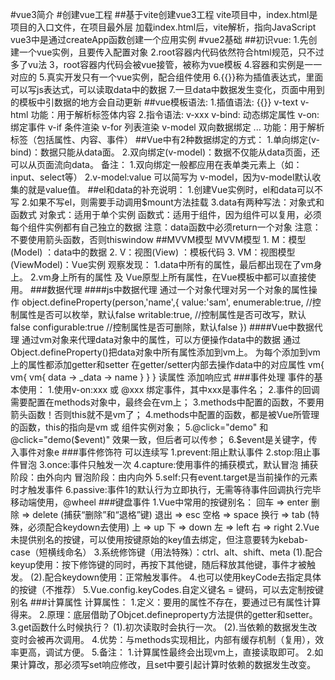 #vue3简介
#创建vue工程
##基于vite创建vue3工程
vite项目中，index.html是项目的入口文件，在项目最外层
加载index.html后，vite解析<script type="module" src="/src/main.ts"></script>，指向JavaScript
vue3中是通过createApp函数创建一个应用实例
#vue2基础
##初识vue:
    1.先创建一个vue实例，且要传入配置对象
    2.root容器内代码依然符合html规范，只不过多了vu法
    3，root容器内代码会被vue接管，被称为vue模板
    4.容器和实例是一一对应的
    5.真实开发只有一个vue实例，配合组件使用
    6.{{}}称为插值表达式，里面可以写js表达式，可以读取data中的数据
    7.一旦data中数据发生变化，页面中用到的模板中引数据的地方会自动更新
##vue模板语法:
    1.插值语法: {{}}  v-text v-html
        功能：用于解析标签体内容
    2.指令语法: v-xxx
        v-bind:  动态绑定属性
        v-on:    绑定事件
        v-if     条件渲染
        v-for    列表渲染
        v-model  双向数据绑定
        ...
        功能：用于解析标签（包括属性、内容、事件）
##Vue中有2种数据绑定的方式：
	1.单向绑定(v-bind)：数据只能从data面。
	2.双向绑定(v-model)：数据不仅能从data页面，还可以从页面流向data。
		备注：
				1.双向绑定一般都应用在表单类元素上（如：input、select等）
				2.v-model:value 可以简写为 v-model，因为v-model默认收集的就是value值。
##el和data的补充说明：
    1.创建Vue实例时，el和data可以不写
    2.如果不写el，则需要手动调用$mount方法挂载
    3.data有两种写法：对象式和函数式
        对象式：适用于单个实例
        函数式：适用于组件，因为组件可以复用，必须每个组件实例都有自己独立的数据
            注意：data函数中必须return一个对象
            注意：不要使用箭头函数，否则thiswindow
##MVVM模型
	MVVM模型
		1. M：模型(Model) ：data中的数据
		2. V：视图(View) ：模板代码
		3. VM：视图模型(ViewModel)：Vue实例
	观察发现：
		1.data中所有的属性，最后都出现在了vm身上。
		2.vm身上所有的属性 及 Vue原型上所有属性，在Vue模板中都可以直接使用。
###数据代理
    ####js中数据代理
    通过一个对象代理对另一个对象的属性操作
    object.defineProperty(person,'name',{
        value:'sam',        
        enumerable:true,    //控制属性是否可以枚举，默认false
        writable:true,      //控制属性是否可改写，默认false
        configurable:true   //控制属性是否可删除，默认false
    })
    ####Vue中数据代理
    通过vm对象来代理data对象中的属性，可以方便操作data中的数据
        通过Object.defineProperty()把data对象中所有属性添加到vm上。
        为每个添加到vm上的属性都添加getter和setter
        在getter/setter内部去操作data中的对应属性
    vm{             vm{                 vm{
        data    ->      _data       ->      name
    }               }                   }
                读属性            添加响应式
###事件处理
	事件的基本使用：
		1.使用v-on:xxx 或 @xxx 绑定事件，其中xxx是事件名；
		2.事件的回调需要配置在methods对象中，最终会在vm上；
		3.methods中配置的函数，不要用箭头函数！否则this就不是vm了；
		4.methods中配置的函数，都是被Vue所管理的函数，this的指向是vm 或 组件实例对象；
		5.@click="demo" 和 @click="demo($event)" 效果一致，但后者可以传参；
        6.$event是关键字，传入事件对象e
###事件修饰符
    可以连续写
    1.prevent:阻止默认事件
    2.stop:阻止事件冒泡
    3.once:事件只触发一次
    4.capture:使用事件的捕获模式，默认冒泡
        捕获阶段：由外向内
        冒泡阶段：由内向外
    5.self:只有event.target是当前操作的元素时才触发事件
    6.passive:事件1的默认行为立即执行，无需等待事件回调执行完毕
        移动端使用，@wheel
###键盘事件
    1.Vue中常用的按键别名：
		回车 => enter
		删除 => delete (捕获“删除”和“退格”键)
		退出 => esc
		空格 => space
		换行 => tab (特殊，必须配合keydown去使用)
		上 => up
		下 => down
		左 => left
		右 => right
	2.Vue未提供别名的按键，可以使用按键原始的key值去绑定，但注意要转为kebab-case（短横线命名）
	3.系统修饰键（用法特殊）：ctrl、alt、shift、meta
		(1).配合keyup使用：按下修饰键的同时，再按下其他键，随后释放其他键，事件才被触发。
		(2).配合keydown使用：正常触发事件。
	4.也可以使用keyCode去指定具体的按键（不推荐）
	5.Vue.config.keyCodes.自定义键名 = 键码，可以去定制按键别名
###计算属性
计算属性：
	1.定义：要用的属性不存在，要通过已有属性计算得来。
	2.原理：底层借助了Objcet.defineproperty方法提供的getter和setter。
	3.get函数什么时候执行？
		(1).初次读取时会执行一次。
		(2).当依赖的数据发生改变时会被再次调用。
	4.优势：与methods实现相比，内部有缓存机制（复用），效率更高，调试方便。
	5.备注：
		1.计算属性最终会出现vm上，直接读取即可。
		2.如果计算改，那必须写set响应修改，且set中要引起计算时依赖的数据发生改变。